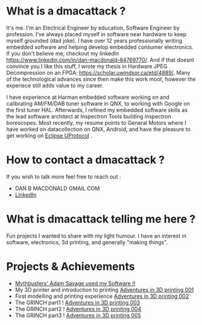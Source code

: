 # What is a dmacattack ? 
It's me. I'm an Electrical Engineer by education, Software Engineer by profession. I've always placed myself in software near hardware to keep myself grounded (dad joke). I have over 12 years professionally writing embedded software and helping develop embedded consumer electronics. If you don't believe me, checkout my linkedIn https://www.linkedin.com/in/dan-macdonald-84769770/. And if that doesnt convince you I like this stuff, I wrote my thesis in Hardware JPEG Decompression on an FPGA: https://scholar.uwindsor.ca/etd/4889/. Many of the technological advances since then make this work moot, however the experiece still adds value to my career. 

I have experience at Harman embedded software working on and calibrating AM/FM/DAB tuner software in QNX, to working with Google on the first tuner HAL. Afterwards, I refined my embedded software skills as the lead software architect at Inspectron Tools building inspectron borescopes. Most recently, my resume points to General Motors where I have worked on datacollection on QNX, Android, and have the pleasure to get working on [Eclipse UProtocol](https://github.com/eclipse-uprotocol) .

# How to contact a dmacattack ?
If you wish to talk more feel free to reach out :
* DAN <dot> B <dot> MACDONALD <AT> GMAIL <dot> COM
* [LinkedIn](https://www.linkedin.com/in/dan-macdonald-84769770)

# What is dmacattack telling me here ?

Fun projects I wanted to share with my light humour. I have an interest in software, electronics, 3d printing, and generally "making things". 

# Projects & Achievements

* [Mythbusters' Adam Savage used my Software !!](AdamSavageDS703.md)
* My 3D printer and introduction to printing [Adventures in 3D printing 001](3dPrinting001.md)
* First modelling and printing experience [Adventures in 3D printing 002](3dPrinting002.md)
* The GRINCH part1 ! [Adventures in 3D printing 003](3dPrinting003.md)
* The GRINCH part2 ! [Adventures in 3D printing 004](3dPrinting004.md)
* The GRINCH part3 ! [Adventures in 3D printing 005](3dPrinting005.md)

